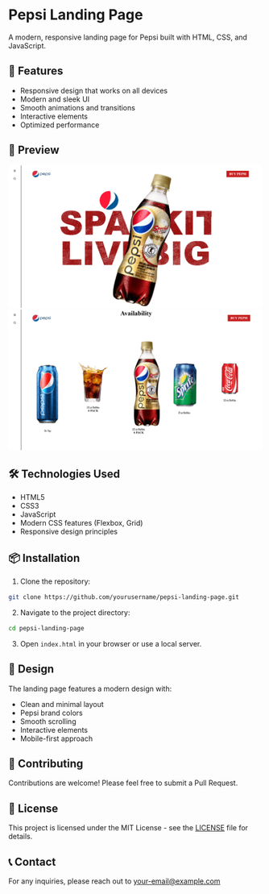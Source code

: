 # Pepsi Landing Page

A modern, responsive landing page for Pepsi built with HTML, CSS, and JavaScript.

## 🚀 Features

- Responsive design that works on all devices
- Modern and sleek UI
- Smooth animations and transitions
- Interactive elements
- Optimized performance

## 📸 Preview

![Preview 1](img/preview1.png)
![Preview 2](img/preview2.png)

## 🛠️ Technologies Used

- HTML5
- CSS3
- JavaScript
- Modern CSS features (Flexbox, Grid)
- Responsive design principles

## 📦 Installation

1. Clone the repository:
```bash
git clone https://github.com/yourusername/pepsi-landing-page.git
```

2. Navigate to the project directory:
```bash
cd pepsi-landing-page
```

3. Open `index.html` in your browser or use a local server.

## 🎨 Design

The landing page features a modern design with:
- Clean and minimal layout
- Pepsi brand colors
- Smooth scrolling
- Interactive elements
- Mobile-first approach

## 🤝 Contributing

Contributions are welcome! Please feel free to submit a Pull Request.

## 📄 License

This project is licensed under the MIT License - see the [LICENSE](LICENSE) file for details.

## 📞 Contact

For any inquiries, please reach out to [your-email@example.com](mailto:your-email@example.com) 